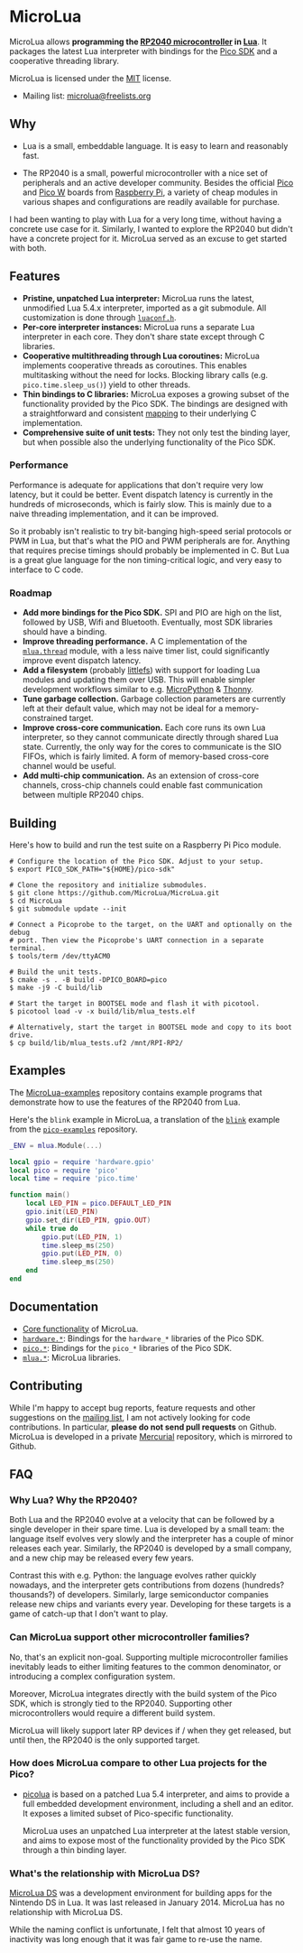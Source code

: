 # MicroLua

<!-- Copyright 2023 Remy Blank <remy@c-space.org> -->
<!-- SPDX-License-Identifier: MIT -->

MicroLua allows **programming the
[RP2040 microcontroller](https://www.raspberrypi.com/documentation/microcontrollers/rp2040.html)
in [Lua](https://www.lua.org/)**. It packages the latest Lua interpreter with
bindings for the [Pico SDK](https://github.com/raspberrypi/pico-sdk) and a
cooperative threading library.

MicroLua is licensed under the [MIT](LICENSE.md) license.

- Mailing list:
  [microlua@freelists.org](https://www.freelists.org/list/microlua)

## Why

- Lua is a small, embeddable language. It is easy to learn and reasonably fast.

- The RP2040 is a small, powerful microcontroller with a nice set of
  peripherals and an active developer community. Besides the official
  [Pico](https://www.raspberrypi.com/documentation/microcontrollers/raspberry-pi-pico.html#technical-specification)
  and
  [Pico W](https://www.raspberrypi.com/documentation/microcontrollers/raspberry-pi-pico.html#raspberry-pi-pico-w-and-pico-wh)
  boards from
  [Raspberry Pi](https://www.raspberrypi.com/), a variety of cheap modules in
  various shapes and configurations are readily available for purchase.

I had been wanting to play with Lua for a very long time, without having a
concrete use case for it. Similarly, I wanted to explore the RP2040 but didn't
have a concrete project for it. MicroLua served as an excuse to get started with
both.

## Features

- **Pristine, unpatched Lua interpreter:** MicroLua runs the latest,
  unmodified Lua 5.4.x interpreter, imported as a git submodule. All
  customization is done through [`luaconf.h`](core/luaconf.in.h).
- **Per-core interpreter instances:** MicroLua runs a separate Lua interpreter
  in each core. They don't share state except through C libraries.
- **Cooperative multithreading through Lua coroutines:** MicroLua implements
  cooperative threads as coroutines. This enables multitasking without the need
  for locks. Blocking library calls (e.g. `pico.time.sleep_us()`) yield to
  other threads.
- **Thin bindings to C libraries:** MicroLua exposes a growing subset of the
  functionality provided by the Pico SDK. The bindings are designed with a
  straightforward and consistent [mapping](docs/core.md#binding-conventions) to
  their underlying C implementation.
- **Comprehensive suite of unit tests:** They not only test the binding layer,
  but when possible also the underlying functionality of the Pico SDK.

### Performance

Performance is adequate for applications that don't require very low latency,
but it could be better. Event dispatch latency is currently in the hundreds of
microseconds, which is fairly slow. This is mainly due to a naive threading
implementation, and it can be improved.

So it probably isn't realistic to try bit-banging high-speed serial protocols
or PWM in Lua, but that's what the PIO and PWM peripherals are for. Anything
that requires precise timings should probably be implemented in C. But Lua is
a great glue language for the non timing-critical logic, and very easy to
interface to C code.

### Roadmap

- **Add more bindings for the Pico SDK.** SPI and PIO are high on the list,
  followed by USB, Wifi and Bluetooth. Eventually, most SDK libraries should
  have a binding.
- **Improve threading performance.** A C implementation of the
  [`mlua.thread`](docs/mlua.md#mluathread) module, with a less naive timer list,
  could significantly improve event dispatch latency.
- **Add a filesystem** (probably
  [littlefs](https://github.com/littlefs-project/littlefs)) with support for
  loading Lua modules and updating them over USB. This will enable simpler
  development workflows similar to e.g. [MicroPython](https://micropython.org/)
  & [Thonny](https://thonny.org/).
- **Tune garbage collection.** Garbage collection parameters are currently left
  at their default value, which may not be ideal for a memory-constrained
  target.
- **Improve cross-core communication.** Each core runs its own Lua interpreter,
  so they cannot communicate directly through shared Lua state. Currently, the
  only way for the cores to communicate is the SIO FIFOs, which is fairly
  limited. A form of memory-based cross-core channel would be useful.
- **Add multi-chip communication.** As an extension of cross-core channels,
  cross-chip channels could enable fast communication between multiple RP2040
  chips.

## Building

Here's how to build and run the test suite on a Raspberry Pi Pico module.

```shell
# Configure the location of the Pico SDK. Adjust to your setup.
$ export PICO_SDK_PATH="${HOME}/pico-sdk"

# Clone the repository and initialize submodules.
$ git clone https://github.com/MicroLua/MicroLua.git
$ cd MicroLua
$ git submodule update --init

# Connect a Picoprobe to the target, on the UART and optionally on the debug
# port. Then view the Picoprobe's UART connection in a separate terminal.
$ tools/term /dev/ttyACM0

# Build the unit tests.
$ cmake -s . -B build -DPICO_BOARD=pico
$ make -j9 -C build/lib

# Start the target in BOOTSEL mode and flash it with picotool.
$ picotool load -v -x build/lib/mlua_tests.elf

# Alternatively, start the target in BOOTSEL mode and copy to its boot drive.
$ cp build/lib/mlua_tests.uf2 /mnt/RPI-RP2/
```

## Examples

The [MicroLua-examples](https://github.com/MicroLua/MicroLua-examples)
repository contains example programs that demonstrate how to use the features of
the RP2040 from Lua.

Here's the `blink` example in MicroLua, a translation of the
[`blink`](https://github.com/raspberrypi/pico-examples/tree/master/blink)
example from the [`pico-examples`](https://github.com/raspberrypi/pico-examples)
repository.

```lua
_ENV = mlua.Module(...)

local gpio = require 'hardware.gpio'
local pico = require 'pico'
local time = require 'pico.time'

function main()
    local LED_PIN = pico.DEFAULT_LED_PIN
    gpio.init(LED_PIN)
    gpio.set_dir(LED_PIN, gpio.OUT)
    while true do
        gpio.put(LED_PIN, 1)
        time.sleep_ms(250)
        gpio.put(LED_PIN, 0)
        time.sleep_ms(250)
    end
end
```

## Documentation

- [Core functionality](docs/core.md) of MicroLua.
- [`hardware.*`](docs/hardware.md): Bindings for the `hardware_*` libraries of
  the Pico SDK.
- [`pico.*`](docs/pico.md): Bindings for the `pico_*` libraries of the Pico SDK.
- [`mlua.*`](docs/mlua.md): MicroLua libraries.

## Contributing

While I'm happy to accept bug reports, feature requests and other suggestions on
the [mailing list](https://www.freelists.org/list/microlua), I am not actively
looking for code contributions. In particular, **please do not send pull
requests** on Github. MicroLua is developed in a private
[Mercurial](https://www.mercurial-scm.org/) repository, which is mirrored to
Github.

## FAQ

### Why Lua? Why the RP2040?

Both Lua and the RP2040 evolve at a velocity that can be followed by a single
developer in their spare time. Lua is developed by a small team: the language
itself evolves very slowly and the interpreter has a couple of minor releases
each year. Similarly, the RP2040 is developed by a small company, and a new chip
may be released every few years.

Contrast this with e.g. Python: the language evolves rather quickly nowadays,
and the interpreter gets contributions from dozens (hundreds? thousands?) of
developers. Similarly, large semiconductor companies release new chips and
variants every year. Developing for these targets is a game of catch-up that I
don't want to play.

### Can MicroLua support other microcontroller families?

No, that's an explicit non-goal. Supporting multiple microcontroller families
inevitably leads to either limiting features to the common denominator, or
introducing a complex configuration system.

Moreover, MicroLua integrates directly with the build system of the Pico SDK,
which is strongly tied to the RP2040. Supporting other microcontrollers would
require a different build system.

MicroLua will likely support later RP devices if / when they get released, but
until then, the RP2040 is the only supported target.

### How does MicroLua compare to other Lua projects for the Pico?

- [picolua](https://github.com/kevinboone/luapico) is based on a patched Lua 5.4
  interpreter, and aims to provide a full embedded development environment,
  including a shell and an editor. It exposes a limited subset of Pico-specific functionality.

  MicroLua uses an unpatched Lua interpreter at the latest stable version, and
  aims to expose most of the functionality provided by the Pico SDK through a
  thin binding layer.

### What's the relationship with MicroLua DS?

[MicroLua DS](https://sourceforge.net/projects/microlua/) was a development
environment for building apps for the Nintendo DS in Lua. It was last released
in January 2014. MicroLua has no relationship with MicroLua DS.

While the naming conflict is unfortunate, I felt that almost 10 years of
inactivity was long enough that it was fair game to re-use the name.
